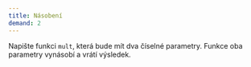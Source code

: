 ```yaml
---
title: Násobení
demand: 2
---
```


Napište funkci `mult`, která bude mít dva číselné parametry. Funkce oba parametry vynásobí a vrátí výsledek.